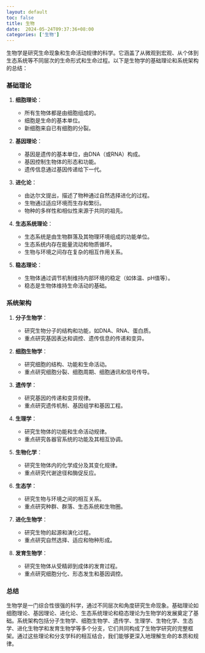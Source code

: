 ```yaml
---
layout: default
toc: false
title: 生物
date:  2024-05-24T09:37:36+08:00
categories: ['生物']
---
```


生物学是研究生命现象和生命活动规律的科学。它涵盖了从微观到宏观、从个体到生态系统等不同层次的生命形式和生命过程。以下是生物学的基础理论和系统架构的总结：

<!--more-->

### 基础理论

1. **细胞理论**：
   - 所有生物体都是由细胞组成的。
   - 细胞是生命的基本单位。
   - 新细胞来自已有细胞的分裂。

2. **基因理论**：
   - 基因是遗传的基本单位，由DNA（或RNA）构成。
   - 基因控制生物体的形态和功能。
   - 遗传信息通过基因传递给下一代。

3. **进化论**：
   - 由达尔文提出，描述了物种通过自然选择进化的过程。
   - 生物通过适应环境而生存和繁衍。
   - 物种的多样性和相似性来源于共同的祖先。

4. **生态系统理论**：
   - 生态系统是由生物群落及其物理环境组成的功能单位。
   - 生态系统内存在能量流动和物质循环。
   - 生物与环境之间存在复杂的相互作用关系。

5. **稳态理论**：
   - 生物体通过调节机制维持内部环境的稳定（如体温、pH值等）。
   - 稳态是生物体维持生命活动的基础。

### 系统架构

1. **分子生物学**：
   - 研究生物分子的结构和功能，如DNA、RNA、蛋白质。
   - 重点研究基因表达和调控、遗传信息的传递和变异。

2. **细胞生物学**：
   - 研究细胞的结构、功能和生命活动。
   - 重点研究细胞分裂、细胞周期、细胞通讯和信号传导。

3. **遗传学**：
   - 研究基因的传递和变异规律。
   - 重点研究遗传机制、基因组学和基因工程。

4. **生理学**：
   - 研究生物体的功能和生命活动规律。
   - 重点研究各器官系统的功能及其相互协调。

5. **生物化学**：
   - 研究生物体内的化学成分及其变化规律。
   - 重点研究代谢途径和酶促反应。

6. **生态学**：
   - 研究生物与环境之间的相互关系。
   - 重点研究种群、群落、生态系统和生物圈。

7. **进化生物学**：
   - 研究生物的起源和演化过程。
   - 重点研究自然选择、适应和物种形成。

8. **发育生物学**：
   - 研究生物体从受精卵到成体的发育过程。
   - 重点研究细胞分化、形态发生和基因调控。

### 总结

生物学是一门综合性很强的科学，通过不同层次和角度研究生命现象。基础理论如细胞理论、基因理论、进化论、生态系统理论和稳态理论为生物学的发展奠定了基础。系统架构包括分子生物学、细胞生物学、遗传学、生理学、生物化学、生态学、进化生物学和发育生物学等多个分支，它们共同构成了生物学研究的完整框架。通过这些理论和分支学科的相互结合，我们能够更深入地理解生命的本质和规律。
